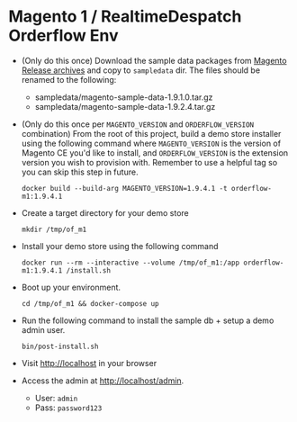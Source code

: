 # Magento 1 / RealtimeDespatch Orderflow Env

- (Only do this once)
  Download the sample data packages from [Magento Release archives](https://magento.com/tech-resources/download) and copy to `sampledata` dir. 
  The files should be renamed to the following:
  - sampledata/magento-sample-data-1.9.1.0.tar.gz
  - sampledata/magento-sample-data-1.9.2.4.tar.gz

- (Only do this once per `MAGENTO_VERSION` and `ORDERFLOW_VERSION` combination)
  From the root of this project, build a demo store installer using the following command where `MAGENTO_VERSION` is the 
  version of Magento CE you'd like to install, and `ORDERFLOW_VERSION` is the extension version you wish to provision with.
  Remember to use a helpful tag so you can skip this step in future.
  ```
  docker build --build-arg MAGENTO_VERSION=1.9.4.1 -t orderflow-m1:1.9.4.1
  ```

- Create a target directory for your demo store
  ```
  mkdir /tmp/of_m1
  ```

- Install your demo store using the following command
  ```
  docker run --rm --interactive --volume /tmp/of_m1:/app orderflow-m1:1.9.4.1 /install.sh
  ```

- Boot up your environment.
  ```
  cd /tmp/of_m1 && docker-compose up
  ```

- Run the following command to install the sample db + setup a demo admin user.
  ```
  bin/post-install.sh
  ```

- Visit [http://localhost](http://localhost/admin) in your browser

- Access the admin at [http://localhost/admin](http://localhost/admin). 
  * User: `admin` 
  * Pass: `password123`
